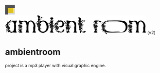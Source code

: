 ![ambientroom](https://raw.githubusercontent.com/toungyhug/ambientroom/master/public/favicon.png)  
![ambientroom](https://raw.githubusercontent.com/toungyhug/ambientroom/master/src/assets/logo_small_rev.png)
(v2)

# ambientroom
project is a mp3 player with visual graphic engine.
